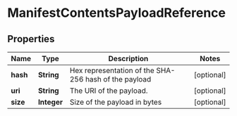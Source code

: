 
# ManifestContentsPayloadReference

## Properties
Name | Type | Description | Notes
------------ | ------------- | ------------- | -------------
**hash** | **String** | Hex representation of the SHA-256 hash of the payload |  [optional]
**uri** | **String** | The URI of the payload. |  [optional]
**size** | **Integer** | Size of the payload in bytes |  [optional]



